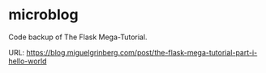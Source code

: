 # microblog

Code backup of The Flask Mega-Tutorial.

URL: https://blog.miguelgrinberg.com/post/the-flask-mega-tutorial-part-i-hello-world
